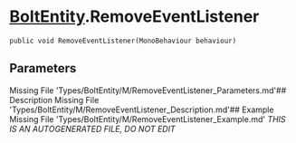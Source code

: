 # [BoltEntity](Types/BoltEntity.md).RemoveEventListener
`public void RemoveEventListener(MonoBehaviour behaviour)`
## Parameters
Missing File 'Types/BoltEntity/M/RemoveEventListener_Parameters.md'## Description
Missing File 'Types/BoltEntity/M/RemoveEventListener_Description.md'## Example
Missing File 'Types/BoltEntity/M/RemoveEventListener_Example.md'
*THIS IS AN AUTOGENERATED FILE, DO NOT EDIT*
